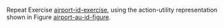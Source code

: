 

Repeat Exercise <a href="#">airport-id-exercise</a>, using the action-utility
representation shown in Figure <a href="#">airport-au-id-figure</a>.
